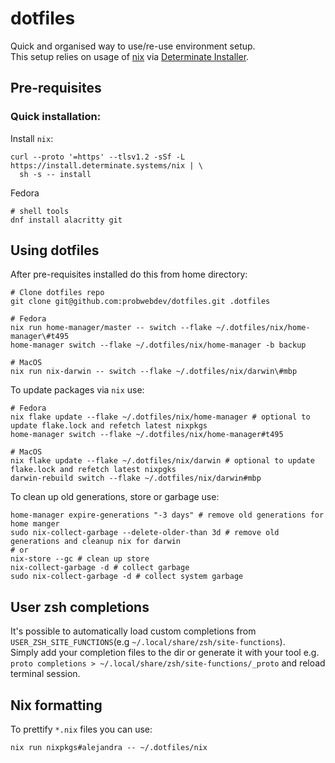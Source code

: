 # dotfiles

Quick and organised way to use/re-use environment setup.\
This setup relies on usage of [nix](https://nixos.org/) via [Determinate Installer](https://github.com/DeterminateSystems/nix-installer?tab=readme-ov-file#install-nix).

## Pre-requisites

### Quick installation:

Install `nix`:

```shell
curl --proto '=https' --tlsv1.2 -sSf -L https://install.determinate.systems/nix | \
  sh -s -- install
```

Fedora

```shell
# shell tools
dnf install alacritty git
```

## Using dotfiles

After pre-requisites installed do this from home directory:

```shell
# Clone dotfiles repo
git clone git@github.com:probwebdev/dotfiles.git .dotfiles

# Fedora
nix run home-manager/master -- switch --flake ~/.dotfiles/nix/home-manager\#t495
home-manager switch --flake ~/.dotfiles/nix/home-manager -b backup

# MacOS
nix run nix-darwin -- switch --flake ~/.dotfiles/nix/darwin\#mbp
```

To update packages via `nix` use:

```shell
# Fedora
nix flake update --flake ~/.dotfiles/nix/home-manager # optional to update flake.lock and refetch latest nixpkgs
home-manager switch --flake ~/.dotfiles/nix/home-manager#t495

# MacOS
nix flake update --flake ~/.dotfiles/nix/darwin # optional to update flake.lock and refetch latest nixpgks
darwin-rebuild switch --flake ~/.dotfiles/nix/darwin#mbp
```

To clean up old generations, store or garbage use:

```shell
home-manager expire-generations "-3 days" # remove old generations for home manger
sudo nix-collect-garbage --delete-older-than 3d # remove old generations and cleanup nix for darwin
# or
nix-store --gc # clean up store
nix-collect-garbage -d # collect garbage
sudo nix-collect-garbage -d # collect system garbage
```

## User zsh completions

It's possible to automatically load custom completions from `USER_ZSH_SITE_FUNCTIONS`(e.g `~/.local/share/zsh/site-functions`).\
Simply add your completion files to the dir or generate it with your tool e.g. `proto completions > ~/.local/share/zsh/site-functions/_proto` and reload terminal session.

## Nix formatting

To prettify `*.nix` files you can use:

```shell
nix run nixpkgs#alejandra -- ~/.dotfiles/nix
```
